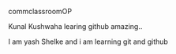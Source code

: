  commclassroomOP

Kunal Kushwaha learing github amazing..

I am yash Shelke and i am learning git and github
